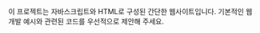 <!-- Use this file to provide workspace-specific custom instructions to Copilot. For more details, visit https://code.visualstudio.com/docs/copilot/copilot-customization#_use-a-githubcopilotinstructionsmd-file -->

이 프로젝트는 자바스크립트와 HTML로 구성된 간단한 웹사이트입니다. 기본적인 웹 개발 예시와 관련된 코드를 우선적으로 제안해 주세요.
